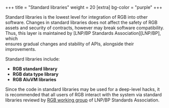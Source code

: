 +++
title = "Standard libraries"
weight = 20
[extra]
bg-color = "purple"
+++

Standard libraries is the lowest level for integration of RGB into other 
software. Changes in standard libraries does not affect the safety of RGB assets
and security of contracts, however may break software compatibility. Thus,
this layer is maintained by [LNP/BP Standards Association][LNP/BP], which  
ensures gradual changes and stability of APIs, alongside their improvements.

Standard libraries include:
* **RGB standard library**
* **RGB data type library**
* **RGB AluVM libraries**

Since the code in standard libraries may be used for a deep-level hacks,
it is recommended that all users of RGB interact with the system via standard
libraries reviewd by [RGB working group](RGB-WG) of LNP/BP Standards 
Association.

[LNP-BP]: https://lnp-bp.org
[RGB-WG]: https://github.com/RGB-WG
